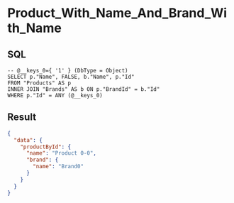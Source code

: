 # Product_With_Name_And_Brand_With_Name

## SQL

```text
-- @__keys_0={ '1' } (DbType = Object)
SELECT p."Name", FALSE, b."Name", p."Id"
FROM "Products" AS p
INNER JOIN "Brands" AS b ON p."BrandId" = b."Id"
WHERE p."Id" = ANY (@__keys_0)
```

## Result

```json
{
  "data": {
    "productById": {
      "name": "Product 0-0",
      "brand": {
        "name": "Brand0"
      }
    }
  }
}
```

